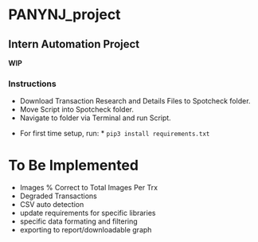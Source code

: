 # PANYNJ_project
## Intern Automation Project
**WIP**
### Instructions
- Download Transaction Research and Details Files to Spotcheck folder.
- Move Script into Spotcheck folder.
- Navigate to folder via Terminal and run Script.

* For first time setup, run: *
``` pip3 install requirements.txt ```

# To Be Implemented
- Images % Correct to Total Images Per Trx
- Degraded Transactions
- CSV auto detection
- update requirements for specific libraries
- specific data formating and filtering
- exporting to report/downloadable graph

